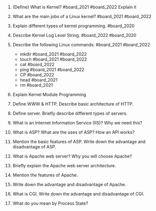 1. (Define) What is Kernel? #board_2021 #board_2022  Explain it
2. What are the main jobs of a Linux kernel? #board_2021 #board_2022 
3. Explain different types of kernel programming. #board_2020 
4. Describe Kernel Log Level String. #board_2022 #board_2020 
5. Describe the following Linux commands: #board_2021 #board_2022 
	- mkdir #board_2021 #board_2022 
	- touch #board_2021 #board_2022 
	- cat #board_2022 
	- ping #board_2021 #board_2022 
	- CP #board_2022 
	- head #board_2021 
	- rm #board_2021 


6. Explain Kernel Module Programming
7. Define WWW & HTTP. Describe basic architecture of HTTP.
8. Define server. Briefly describe different types of servers.
9. What is an Internet Information Service (IIS)? Why we need this?
10. What is ASP? What are the uses of ASP? How an API works?
11. Mention the basic features of ASP. Write down the advantage and disadvantage of ASP.
12. What is Apache web server? Why you will choose Apache?
13. Briefly explain the Apache web server architecture.
14. Mention the features of Apache.
15. Write down the advantage and disadvantage of Apache.
16. What is CGI. Write down the advantage and disadvantage of CGI.
17. What do you mean by Process State?